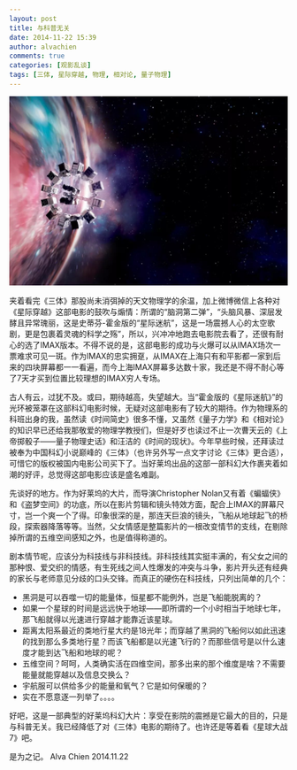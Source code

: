```yaml
---
layout: post
title: 与科普无关
date: 2014-11-22 15:39
author: alvachien
comments: true
categories: [观影乱谈]
tags: [三体, 星际穿越, 物理, 相对论, 量子物理]
---
```

![星际穿越](/assets/uploads/2014/11/MoviePost.jpg)

夹着看完《三体》那股尚未消弭掉的天文物理学的余温，加上微博微信上各种对《星际穿越》这部电影的鼓吹与煽情：所谓的“脑洞第二弹”，“头脑风暴、深层发酵且异常瑰丽，这是史蒂芬-霍金版的“星际迷航”，这是一场震撼人心的太空歌剧，更是包裹着灵魂的科学之殇”，所以，兴冲冲地跑去电影院去看了，还很有耐心的选了IMAX版本。不得不说的是，这部电影的成功与火爆可以从IMAX场次一票难求可见一斑。作为IMAX的忠实拥趸，从IMAX在上海只有和平影都一家到后来的四块屏幕都一一看遍，而今上海IMAX屏幕多达数十家，我还是不得不耐心等了7天才买到位置比较理想的IMAX穷人专场。

古人有云，过犹不及。或曰，期待越高，失望越大。当“霍金版的《星际迷航》”的光环被笼罩在这部科幻电影时候，无疑对这部电影有了较大的期待。作为物理系的科班出身的我，虽然读《时间简史》很多不懂，又虽然《量子力学》和《相对论》的知识早已还给我那敬爱的物理学教授们，但是好歹也读过不止一次曹天云的《上帝掷骰子——量子物理史话》和汪洁的《时间的现状》。今年早些时候，还拜读过被奉为中国科幻小说巅峰的《三体》（也许另外写一点文字讨论《三体》更合适），可惜它的版权被国内电影公司买下了。当好莱坞出品的这部一部科幻大作裹夹着如潮的好评，总觉得这部电影应该是盛名难副。

先谈好的地方。作为好莱坞的大片，而导演Christopher Nolan又有着《蝙蝠侠》和《盗梦空间》的功底，所以在影片剪辑和镜头特效方面，配合上IMAX的屏幕尺寸，岂一个爽一个了得。印象很深的是，那连天巨浪的镜头，飞船从地球起飞的桥段，探索器降落等等。当然，父女情感是整篇影片的一根改变情节的支线，在剔除掉所谓的五维空间感知之外，也是值得称道的。

剧本情节呢，应该分为科技线与非科技线。非科技线其实挺丰满的，有父女之间的那种恨、爱交织的情感，有生死线之间人性爆发的冲突与斗争，影片开头还有经典的家长与老师意见分歧的口头交锋。而真正的硬伤在科技线，只列出简单的几个：

- 黑洞是可以吞噬一切的能量体，恒星都不能例外，岂是飞船能脱离的？
- 如果一个星球的时间是远远快于地球——即所谓的一个小时相当于地球七年，那飞船就得以光速进行穿越才能靠近该星球。
- 距离太阳系最近的类地行星大约是18光年；而穿越了黑洞的飞船何以如此迅速的找到那么多类地行星？而该飞船都是以光速飞行的？而那些信号是以什么速度才能到达飞船和地球的呢？
- 五维空间？呵呵，人类确实活在四维空间，那多出来的那个维度是啥？不需要能量就能穿越以及信息交换么？
- 宇航服可以供给多少的能量和氧气？它是如何保暖的？
- 实在不愿意逐一列举了。。。。

好吧，这是一部典型的好莱坞科幻大片：享受在影院的震撼是它最大的目的，只是与科普无关。我已经降低了对《三体》电影的期待了。也许还是等着看《星球大战7》吧。

是为之记。
Alva Chien
2014.11.22
